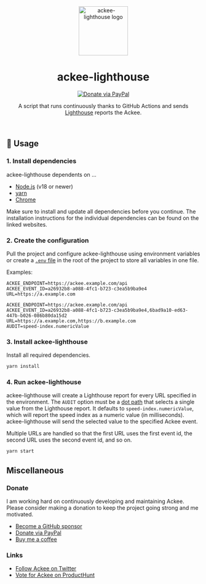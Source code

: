<div align="center">

<img src="https://s.electerious.com/images/ackee-lighthouse/icon.png" title="ackee-lighthouse" alt="ackee-lighthouse logo" width="128">

# ackee-lighthouse

[![Donate via PayPal](https://img.shields.io/badge/paypal-donate-009cde.svg)](https://www.paypal.com/cgi-bin/webscr?cmd=_s-xclick&hosted_button_id=CYKBESW577YWE)

A script that runs continuously thanks to GitHub Actions and sends [Lighthouse](https://developers.google.com/web/tools/lighthouse) reports the Ackee.

<br/>

</div>

## 🤗 Usage

### 1. Install dependencies

ackee-lighthouse dependents on …

- [Node.js](https://nodejs.org/en/) (v18 or newer)
- [yarn](https://yarnpkg.com/en/)
- [Chrome](https://www.google.com/chrome/index.html)

Make sure to install and update all dependencies before you continue. The installation instructions for the individual dependencies can be found on the linked websites.

### 2. Create the configuration

Pull the project and configure ackee-lighthouse using environment variables or create a [`.env` file](https://www.npmjs.com/package/dotenv) in the root of the project to store all variables in one file.

Examples:

```
ACKEE_ENDPOINT=https://ackee.example.com/api
ACKEE_EVENT_ID=a26932b8-a088-4fc1-b723-c3ea5b9ba9e4
URL=https://a.example.com
```

```
ACKEE_ENDPOINT=https://ackee.example.com/api
ACKEE_EVENT_ID=a26932b8-a088-4fc1-b723-c3ea5b9ba9e4,6bad9a10-ed63-447b-b026-086b80da15d2
URL=https://a.example.com,https://b.example.com
AUDIT=speed-index.numericValue
```

### 3. Install ackee-lighthouse

Install all required dependencies.

```sh
yarn install
```

### 4. Run ackee-lighthouse

ackee-lighthouse will create a Lighthouse report for every URL specified in the environment. The `AUDIT` option must be a [dot path](https://github.com/sindresorhus/dot-prop) that selects a single value from the Lighthouse report. It defaults to `speed-index.numericValue`, which will report the speed index as a numeric value (in milliseconds). ackee-lighthouse will send the selected value to the specified Ackee event.

Multiple URLs are handled so that the first URL uses the first event id, the second URL uses the second event id, and so on.

```sh
yarn start
```

## Miscellaneous

### Donate

I am working hard on continuously developing and maintaining Ackee. Please consider making a donation to keep the project going strong and me motivated.

- [Become a GitHub sponsor](https://github.com/sponsors/electerious)
- [Donate via PayPal](https://paypal.me/electerious)
- [Buy me a coffee](https://www.buymeacoffee.com/electerious)

### Links

- [Follow Ackee on Twitter](https://twitter.com/getackee)
- [Vote for Ackee on ProductHunt](https://www.producthunt.com/posts/ackee)
